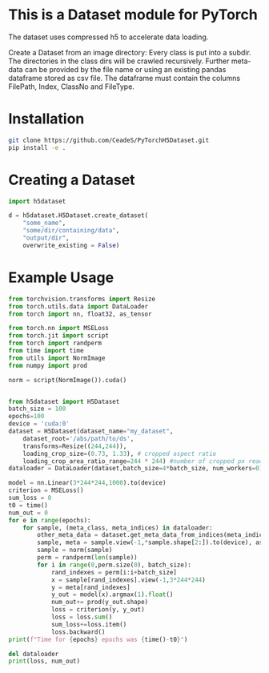 # This is a Dataset module for PyTorch 
The dataset uses compressed h5 to accelerate data loading.

Create a Dataset from an image directory: Every class is put into a subdir. The directories in the class dirs will be crawled recursively.
Further meta-data can be provided by the file name or using an existing pandas dataframe stored as csv file. The dataframe must contain the columns FilePath, Index, ClassNo and FileType. 

# Installation

```bash
git clone https://github.com/CeadeS/PyTorchH5Dataset.git
pip install -e .
```


# Creating a Dataset

```python
import h5dataset

d = h5dataset.H5Dataset.create_dataset(
    "some_name",
    "some/dir/containing/data",
    "output/dir",
    overwrite_existing = False)
```

# Example Usage
```python
from torchvision.transforms import Resize
from torch.utils.data import DataLoader
from torch import nn, float32, as_tensor

from torch.nn import MSELoss
from torch.jit import script
from torch import randperm
from time import time
from utils import NormImage
from numpy import prod

norm = script(NormImage()).cuda()


from h5dataset import H5Dataset
batch_size = 100
epochs=100
device = 'cuda:0'
dataset = H5Dataset(dataset_name="my_dataset",
    dataset_root='/abs/path/to/ds',
    transforms=Resize((244,244)),
    loading_crop_size=(0.73, 1.33), # cropped aspect ratio 
    loading_crop_area_ratio_range=244 * 244) #number of cropped px read more at definition of random_located_sized_crop_function
dataloader = DataLoader(dataset,batch_size=4*batch_size, num_workers=0)

model = nn.Linear(3*244*244,1000).to(device)
criterion = MSELoss()
sum_loss = 0
t0 = time()
num_out = 0
for e in range(epochs):
    for sample, (meta_class, meta_indices) in dataloader:
        other_meta_data = dataset.get_meta_data_from_indices(meta_indices)
        sample, meta = sample.view(-1,*sample.shape[2:]).to(device), as_tensor(meta_class.view(-1), dtype=float32, device=device).requires_grad_(True)
        sample = norm(sample)
        perm = randperm(len(sample))
        for i in range(0,perm.size(0), batch_size):
            rand_indexes = perm[i:i+batch_size]
            x = sample[rand_indexes].view(-1,3*244*244)
            y = meta[rand_indexes]
            y_out = model(x).argmax(1).float()
            num_out+= prod(y_out.shape)
            loss = criterion(y, y_out)
            loss = loss.sum()
            sum_loss+=loss.item()
            loss.backward()
print(f"Time for {epochs} epochs was {time()-t0}")

del dataloader
print(loss, num_out)
```
